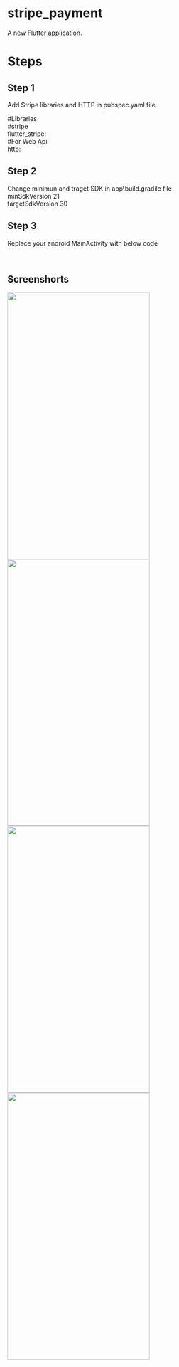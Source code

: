 # stripe_payment

A new Flutter application.

# Steps

## Step 1
  Add Stripe libraries and HTTP in pubspec.yaml file
  
  #Libraries
  <br> #stripe <br>
   flutter_stripe:
  <br> #For Web Api <br>
   http:
   
## Step 2

  Change minimun and traget SDK in app\build.gradile file <br>
        minSdkVersion 21 <br>
        targetSdkVersion 30
        
## Step 3

  Replace your android MainActivity with below code
  
  
<br>


## Screenshorts

<p>
  
  <a target="_blank" rel="noopener noreferrer" href="https://user-images.githubusercontent.com/26364962/148756691-e62f0550-beff-41f0-b007-f9f3a5b4a818.png">
    <img src="https://user-images.githubusercontent.com/26364962/148756691-e62f0550-beff-41f0-b007-f9f3a5b4a818.png" height="600" width="320">
  </a>
  
  <a target="_blank" rel="noopener noreferrer" href="https://user-images.githubusercontent.com/26364962/148757098-8e2fb466-8323-4d81-bc2e-feccf7cedbae.png">
    <img src="https://user-images.githubusercontent.com/26364962/148757098-8e2fb466-8323-4d81-bc2e-feccf7cedbae.png" height="600" width="320">
  </a>
  
  <a target="_blank" rel="noopener noreferrer" href="https://user-images.githubusercontent.com/26364962/148757102-c4971fca-a8ef-4944-8a45-c4d30f835a7a.png">
    <img src="https://user-images.githubusercontent.com/26364962/148757102-c4971fca-a8ef-4944-8a45-c4d30f835a7a.png" height="600" width="320">
  </a>
  
  <a target="_blank" rel="noopener noreferrer" href="https://user-images.githubusercontent.com/26364962/148757178-5653c90b-079d-4b4e-88ce-e39571801b40.png">
    <img src="https://user-images.githubusercontent.com/26364962/148757178-5653c90b-079d-4b4e-88ce-e39571801b40.png" height="600" width="320">
  </a>
  
</P>  

